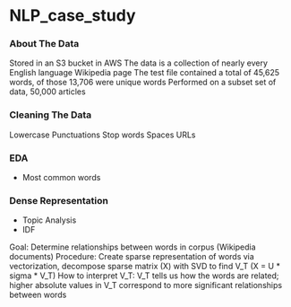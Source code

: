 # NLP_case_study

### About The Data
Stored in an S3 bucket in AWS
The data is a collection of nearly every English language Wikipedia page
The test file contained a total of 45,625 words, of those 13,706 were unique words
Performed on a subset set of data, 50,000 articles


### Cleaning The Data
Lowercase
Punctuations
Stop words
Spaces
URLs

### EDA
- Most common words


### Dense Representation
- Topic Analysis
- IDF

Goal: Determine relationships between words in corpus (Wikipedia documents)
Procedure: Create sparse representation of words via vectorization, decompose sparse matrix (X) with SVD to find  V_T (X = U * sigma * V_T)
How to interpret V_T: V_T tells us how the words are related; higher absolute values in V_T correspond to more significant relationships between words



